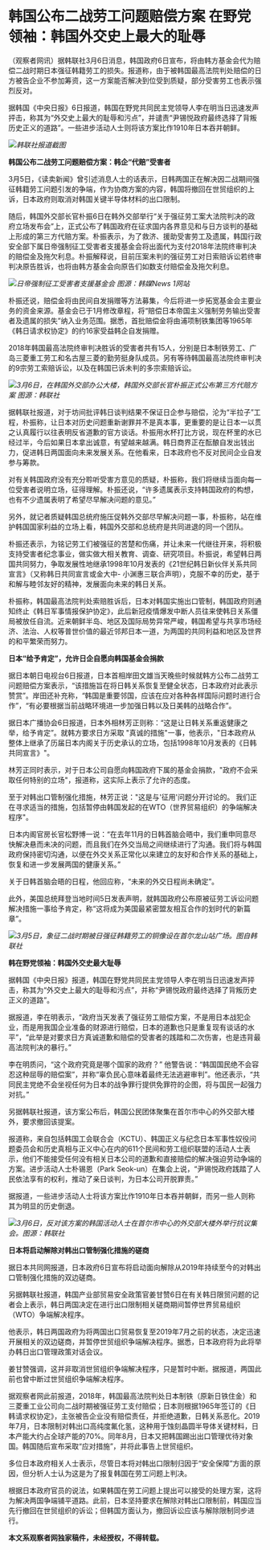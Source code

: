 # 韩国公布二战劳工问题赔偿方案 在野党领袖：韩国外交史上最大的耻辱

（观察者网讯）据韩联社3月6日消息，韩国政府6日宣布，将由韩方基金会代为赔偿二战时期日本强征韩籍劳工的损失。报道称，由于被韩国最高法院判处赔偿的日方被告企业不参加筹资，这一方案能否解决到位受到质疑，部分受害劳工也表示强烈反对。

据韩国《中央日报》6日报道，韩国在野党共同民主党领导人李在明当日迅速发声抨击，称其为“外交史上最大的耻辱和污点”，并谴责“尹锡悦政府最终选择了背叛历史正义的道路”。一些进步活动人士则将该方案比作1910年日本吞并朝鲜。

![](https://inews.gtimg.com/newsapp_bt/0/15715374146/1000)_韩联社报道截图_

**韩国公布二战劳工问题赔偿方案：韩企“代赔”受害者**

3月5日，《读卖新闻》曾引述消息人士的话表示，日韩两国正在解决因二战期间强征韩籍劳工问题引发的争端，作为协商方案的内容，韩国将撤回在世贸组织的上诉，日本政府则取消对韩国关键半导体材料的出口限制。

随后，韩国外交部长官朴振6日在韩外交部举行“关于强征劳工案大法院判决的政府立场发布会”上，正式公布了韩国政府在征求国内各界意见和与日方谈判的基础上形成的第三方代赔方案。朴振表示，为了救济、援助受害劳工及遗属，韩国行政安全部下属日帝强制征工受害者支援基金会将出面代为支付2018年法院终审判决的赔偿金及拖欠利息。朴振解释说，目前压案未判的强征劳工对日索赔诉讼若终审判决原告胜诉，也将由韩方基金会向原告们如数支付赔偿金及拖欠利息。

![](https://inews.gtimg.com/newsapp_bt/0/15715374153/1000)_日帝强制征工受害者支援基金会
图源：韩媒News 1网站_

朴振还说，赔偿金将由民间自发捐赠等方法募集，今后将进一步拓宽基金会主要业务的资金来源。基金会已于1月修改章程，将“赔偿日本帝国主义强制劳务输出受害者及遗属的损失”纳入业务范围。据悉，首批赔偿金将由浦项制铁集团等1965年《韩日请求权协定》的约16家受益韩企自发捐赠。

2018年韩国最高法院终审判决胜诉的受害者共有15人，分别是日本制铁劳工、广岛三菱重工劳工和名古屋三菱的勤劳挺身队成员。另有等待韩国最高法院终审判决的9宗劳工索赔诉讼，以及在韩国已诉未判的多宗索赔诉讼。

![](https://inews.gtimg.com/newsapp_bt/0/15715374158/1000)_3月6日，在韩国外交部办公大楼，韩国外交部长官朴振正式公布第三方代赔方案
图源：韩联社_

据韩联社报道，对于坊间批评韩日谈判结果不保证日企参与赔偿，沦为“半拉子”工程，朴振称，让日本对历史问题重新谢罪并不是真本事，更重要的是让日本一以贯之认真履行以往表明反省道歉的官方谈话。朴振用水杯打比方说，现在杯里的水已经过半，今后如果日本拿出诚意，有望越来越满。韩日商界正在酝酿自发出钱出力，促进韩日两国面向未来发展关系。在他看来，日本政府也不反对民间企业自发参与筹款。

对有关韩国政府没有充分聆听受害方意见的质疑，朴振称，我们将继续当面向每一位受害者说明立场，征得理解。朴振还说，“许多遗属表示支持韩国政府的构想，也有不少遗属表明了希望尽早解决问题的意见。”

另外，就记者质疑韩国总统府施压促韩外交部尽早解决问题一事，朴振称，站在维护韩国国家利益的立场上看，韩国外交部和总统府是共同进退的同一个团队。

朴振还表示，为铭记劳工们被强征的苦楚和伤痛，并让未来一代继往开来，将积极支持受害者纪念事业，做实做大相关教育、调查、研究项目。朴振说，希望韩日两国共同努力，争取发展性地继承1998年10月发表的《21世纪韩日新伙伴关系共同宣言》（又称韩日共同宣言或金大中-
小渊惠三联合声明），克服不幸的历史，基于和解与睦邻友好的精神，发展面向未来的韩日关系。

朴振称，韩国最高法院判处索赔胜诉后，日本对韩国实施出口管制，韩国政府则通知终止《韩日军事情报保护协定》，此后新冠疫情爆发中断人员往来使韩日关系僵局被放任自流。近来朝鲜半岛、地区及国际局势异常严峻，韩国希望与共享市场经济、法治、人权等普世价值的最近邻邦日本一道，为两国的共同利益和地区及世界的和平繁荣而努力。

**日本“给予肯定”，允许日企自愿向韩国基金会捐款**

据日本朝日电视台6日报道，日本首相岸田文雄当天晚些时候就韩方公布二战劳工问题赔偿方案表示，“该措施旨在将日韩关系恢复至健全状态，日本政府对此表示赞赏”。岸田还补充称，“韩国是重要邻国，应该在应对各种各样国际问题时进行合作”，“有必要根据当前战略环境进一步加强日韩以及日美韩的战略合作”。

据日本广播协会6日报道，日本外相林芳正则称：“这是让日韩关系重返健康之举，给予肯定”。就韩方要求日方采取
"真诚的措施"一事，他表示，"日本政府从整体上继承了历届日本内阁关于历史承认的立场，包括1998年10月发表的《日韩共同宣言》"。

林芳正同时表示，对于日本公司自愿向韩国政府下属的基金会捐款，"政府不会采取任何特别的立场"，报道称，这实际上表示了允许的态度。

至于对韩出口管制强化措施，林芳正说："这是与'征用'问题分开讨论的。 我们正在寻求适当的措施，包括暂停由韩国发起的在WTO（世界贸易组织）的争端解决程序"。

日本内阁官房长官松野博一说：“在去年11月的日韩首脑会晤中，我们重申同意尽快解决悬而未决的问题，而且我们在外交当局之间继续进行了沟通。我们将与韩国政府保持密切沟通，以便在外交关系正常化以来建立的友好和合作关系的基础上，恢复和进一步发展两国的健康关系。”

关于日韩首脑会晤的日程，他回应称，“未来的外交日程尚未确定”。

此外，美国总统拜登当地时间5日发表声明，就韩国政府公布原被征劳工诉讼问题解决措施一事给予肯定，称“这将成为美国最紧密盟友相互合作的划时代的新篇章”。

![](https://inews.gtimg.com/newsapp_bt/0/15712143846/1000)_3月5日，象征二战时期被日强征韩籍劳工的铜像设在首尔龙山站广场。图自韩联社_

**韩在野党领袖：韩国外交史最大耻辱**

据韩国《中央日报》报道，韩国在野党共同民主党领导人李在明当日迅速发声抨击，称其为“外交史上最大的耻辱和污点”，并称“尹锡悦政府最终选择了背叛历史正义的道路”。

据报道，李在明表示，“政府当天发表了强征劳工赔偿方案，不是用日本战犯企业，而是用我国企业准备的财源进行赔偿，日本的道歉也只是重复现有谈话的水平”，“此举是对要求日方真诚道歉和赔偿的受害者的践踏和二次伤害，也是违背最高法院判决的暴行。”

李在明质问，“这个政府究竟是哪个国家的政府？”
他警告说：“韩国国民绝不会容忍这种屈辱的赔偿案”，并称“辜负民心意味着最终无法逃避审判”。他还表示，“共同民主党绝不会坐视任何为日本的战争罪行提供免罪符的企图，将与国民一起强力对抗。”

另据韩联社报道，该方案公布后，韩国公民团体聚集在首尔市中心的外交部大楼外，要求撤回该提案。

报道称，来自包括韩国工会联合会（KCTU）、韩国正义与纪念日本军事性奴役问题委员会和历史真相与正义中心在内的611个民间和劳工组织联盟的活动人士表示，他们不能接受任何没有相关日本公司的道歉和直接赔偿的解决强迫劳动争端的方案。进步活动人士朴锡恩（Park
Seok-un）在集会上说，“尹锡悦政府践踏了人民依法享有的权利，推动了亲日谈判，为日本公司开脱罪责。”

据报道，一些进步活动人士将该方案比作1910年日本吞并朝鲜，而另一些人则称其为明显的历史倒退。

![](https://inews.gtimg.com/newsapp_bt/0/15715374163/1000)_3月6日，反对该方案的韩国活动人士在首尔市中心的外交部大楼外举行抗议集会。图源：韩联社_

**日本将启动解除对韩出口管制强化措施的磋商**

据日本共同网报道，日本政府6日宣布将启动面向解除从2019年持续至今的对韩出口管制强化措施的双边磋商。

另据韩联社报道，韩国产业部贸易安全政策官姜甘赞6日在有关韩日限贸问题的记者会上表示，韩日两国决定在进行出口限制相关磋商期间暂停世界贸易组织（WTO）争端解决程序。

他表示，韩日两国政府为将两国出口贸易恢复至2019年7月之前的状态，决定迅速开展相关的双边磋商，并暂停世贸组织争端解决程序。据悉，日本政府将为此将举办韩日出口管理政策对话会议。

姜甘赞强调，这并非取消世贸组织争端解决程序，只是暂时中断。据报道，两国此前也曾中断过世贸组织争端解决程序。

据观察者网此前报道，2018年，韩国最高法院判处日本制铁（原新日铁住金）和三菱重工业公司向二战时期被强征劳工支付赔偿；日本则根据1965年签订的《日韩请求权协定》，主张被告企业没有赔偿责任，并拒绝道歉，日韩关系恶化。2019年7月，日本限制对韩出口高纯度氟化氢，这种用于蚀刻晶圆半导体关键材料，日本产能大约占全球产能的70%。同年8月，日本又把韩国踢出出口管理优待对象国。韩国随后宣布采取“应对措施”，并将此事告上世贸组织。

多位日本政府相关人士表示，尽管日本将对韩出口限制归因于“安全保障”方面的原因，但分析人士认为这是为了报复韩国在劳工问题上判决。

根据日本政府官员的说法，如果韩国在劳工问题上提出可以接受的处理方案，这将为解决两国争端铺平道路。此前，日本坚持要求在解除对韩出口限制前，韩国应当先行撤回在世贸组织的诉讼；但韩国方面认为，撤回诉讼应该与解除限制同步进行。

**本文系观察者网独家稿件，未经授权，不得转载。**

